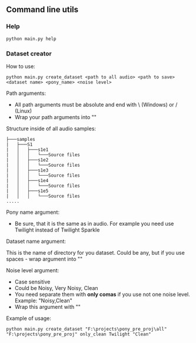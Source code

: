 ## Command line utils
### Help
`python main.py help`

### Dataset creator
How to use:

`python main.py create_dataset <path to all audio> <path to save> <dataset name> <pony_name> <noise level>`

Path arguments:

* All path arguments must be absolute and end with \ (Windows) or / (Linux)
* Wrap your path arguments into ""

Structure inside of all audio samples:
````
├───samples
|   ├───S1
|   │   ├───s1e1
|   │   │   └───Source files
|   │   ├───s1e2
|   │   │   └───Source files
|   │   ├───s1e3
|   │   │   └───Source files
|   │   ├───s1e4
|   │   │   └───Source files
|   │   ├───s1e5
|   │   │   └───Source files
.....
````
Pony name argument:

* Be sure, that it is the same as in audio. For example you need use Twilight instead of Twilight Sparkle

Dataset name argument:

This is the name of directory for you dataset. Could be any, but if you use spaces - wrap argument into ""

Noise level argument:

* Case sensitive
* Could be Noisy, Very Noisy, Clean
* You need separate them with **only comas** if you use not one noise level. Example: "Noisy,Clean"
* Wrap this argument with ""

Example of usage:

`python main.py create_dataset "F:\projects\pony_pre_proj\all" "F:\projects\pony_pre_proj" only_clean Twilight "Clean"`
